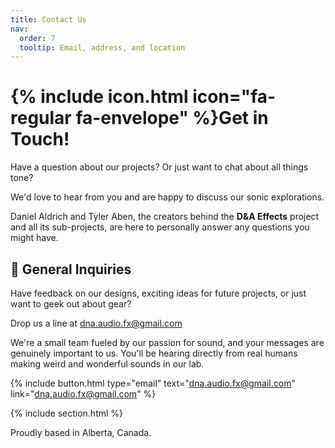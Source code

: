 ```yaml
---
title: Contact Us
nav:
  order: 7
  tooltip: Email, address, and location
---
```


# {% include icon.html icon="fa-regular fa-envelope" %}Get in Touch!

Have a question about our projects? Or just want to chat about all things tone?

We'd love to hear from you and are happy to discuss our sonic explorations.

Daniel Aldrich and Tyler Aben, the creators behind the **D&A Effects** project and all its sub-projects, are here to personally answer any questions you might have.

## 📧 General Inquiries
Have feedback on our designs, exciting ideas for future projects, or just want to geek out about gear?

Drop us a line at [dna.audio.fx@gmail.com](mailto:dna.audio.fx@gmail.com)

We're a small team fueled by our passion for sound, and your messages are genuinely important to us. You'll be hearing directly from real humans making weird and wonderful sounds in our lab.

{%
  include button.html
  type="email"
  text="dna.audio.fx@gmail.com"
  link="dna.audio.fx@gmail.com"
%}

{% include section.html %}

Proudly based in Alberta, Canada.